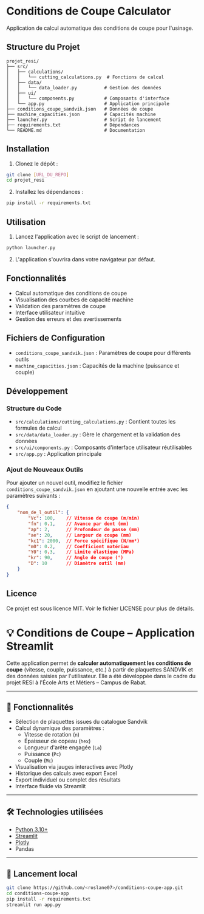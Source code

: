 # Conditions de Coupe Calculator

Application de calcul automatique des conditions de coupe pour l'usinage.

## Structure du Projet

```
projet_resi/
├── src/
│   ├── calculations/
│   │   └── cutting_calculations.py  # Fonctions de calcul
│   ├── data/
│   │   └── data_loader.py          # Gestion des données
│   ├── ui/
│   │   └── components.py           # Composants d'interface
│   └── app.py                      # Application principale
├── conditions_coupe_sandvik.json   # Données de coupe
├── machine_capacities.json         # Capacités machine
├── launcher.py                     # Script de lancement
├── requirements.txt                # Dépendances
└── README.md                       # Documentation
```

## Installation

1. Clonez le dépôt :
```bash
git clone [URL_DU_REPO]
cd projet_resi
```

2. Installez les dépendances :
```bash
pip install -r requirements.txt
```

## Utilisation

1. Lancez l'application avec le script de lancement :
```bash
python launcher.py
```

2. L'application s'ouvrira dans votre navigateur par défaut.

## Fonctionnalités

- Calcul automatique des conditions de coupe
- Visualisation des courbes de capacité machine
- Validation des paramètres de coupe
- Interface utilisateur intuitive
- Gestion des erreurs et des avertissements

## Fichiers de Configuration

- `conditions_coupe_sandvik.json` : Paramètres de coupe pour différents outils
- `machine_capacities.json` : Capacités de la machine (puissance et couple)

## Développement

### Structure du Code

- `src/calculations/cutting_calculations.py` : Contient toutes les formules de calcul
- `src/data/data_loader.py` : Gère le chargement et la validation des données
- `src/ui/components.py` : Composants d'interface utilisateur réutilisables
- `src/app.py` : Application principale

### Ajout de Nouveaux Outils

Pour ajouter un nouvel outil, modifiez le fichier `conditions_coupe_sandvik.json` en ajoutant une nouvelle entrée avec les paramètres suivants :
```json
{
    "nom_de_l_outil": {
        "Vc": 100,    // Vitesse de coupe (m/min)
        "fn": 0.1,    // Avance par dent (mm)
        "ap": 2,      // Profondeur de passe (mm)
        "ae": 20,     // Largeur de coupe (mm)
        "kc1": 2000,  // Force spécifique (N/mm²)
        "m0": 0.2,    // Coefficient matériau
        "Y0": 0.3,    // Limite élastique (MPa)
        "kr": 90,     // Angle de coupe (°)
        "D": 10       // Diamètre outil (mm)
    }
}
```

## Licence

Ce projet est sous licence MIT. Voir le fichier LICENSE pour plus de détails.

# 💡 Conditions de Coupe – Application Streamlit

Cette application permet de **calculer automatiquement les conditions de coupe** (vitesse, couple, puissance, etc.) à partir de plaquettes SANDVIK et des données saisies par l'utilisateur. Elle a été développée dans le cadre du projet RESI à l'École Arts et Métiers – Campus de Rabat.

---

## 🧮 Fonctionnalités

- Sélection de plaquettes issues du catalogue Sandvik
- Calcul dynamique des paramètres :
  - Vitesse de rotation (`n`)
  - Épaisseur de copeau (`hex`)
  - Longueur d'arête engagée (`La`)
  - Puissance (`Pc`)
  - Couple (`Mc`)
- Visualisation via jauges interactives avec Plotly
- Historique des calculs avec export Excel
- Export individuel ou complet des résultats
- Interface fluide via Streamlit

---

## 🛠️ Technologies utilisées

- [Python 3.10+](https://www.python.org)
- [Streamlit](https://streamlit.io)
- [Plotly](https://plotly.com/python/)
- Pandas

---

## 🚀 Lancement local

```bash
git clone https://github.com/<roslane07>/conditions-coupe-app.git
cd conditions-coupe-app
pip install -r requirements.txt
streamlit run app.py
